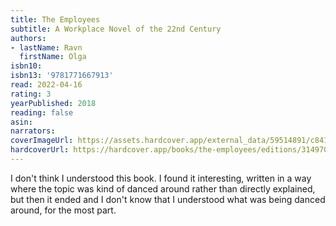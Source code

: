 ```yaml
---
title: The Employees
subtitle: A Workplace Novel of the 22nd Century
authors:
- lastName: Ravn
  firstName: Olga
isbn10:
isbn13: '9781771667913'
read: 2022-04-16
rating: 3
yearPublished: 2018
reading: false
asin:
narrators:
coverImageUrl: https://assets.hardcover.app/external_data/59514891/c84112ee3cffbbe6887be7d6aabe2d5f5299b109.jpeg
hardcoverUrl: https://hardcover.app/books/the-employees/editions/31497063
---
```

I don't think I understood this book. I found it interesting, written in a way where the topic was kind of danced around rather than directly explained, but then it ended and I don't know that I understood what was being danced around, for the most part.
